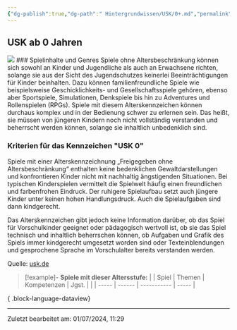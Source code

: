 ```yaml
---
{"dg-publish":true,"dg-path":" Hintergrundwissen/USK/0+.md","permalink":"/hintergrundwissen/usk/0/","noteIcon":""}
---
```


## USK ab 0 Jahren
<img src= "https://usk.de/wp-content/uploads/2019/06/usk0-300x300.png">
### Spielinhalte und Genres
Spiele ohne Altersbeschränkung können sich sowohl an Kinder und Jugendliche als auch an Erwachsene richten, solange sie aus der Sicht des Jugendschutzes keinerlei Beeinträchtigungen für Kinder beinhalten. Dazu können familienfreundliche Spiele wie beispielsweise Geschicklichkeits- und Gesellschaftsspiele gehören, ebenso aber Sportspiele, Simulationen, Denkspiele bis hin zu Adventures und Rollenspielen (RPGs). Spiele mit diesem Alterskennzeichen können durchaus komplex und in der Bedienung schwer zu erlernen sein. Das heißt, sie müssen von jüngeren Kindern noch nicht vollständig verstanden und beherrscht werden können, solange sie inhaltlich unbedenklich sind.

### Kriterien für das Kennzeichen "USK 0"
Spiele mit einer Alterskennzeichnung „Freigegeben ohne Altersbeschränkung“ enthalten keine bedenklichen Gewaltdarstellungen und konfrontieren Kinder nicht mit nachhaltig ängstigenden Situationen. Bei typischen Kinderspielen vermittelt die Spielwelt häufig einen freundlichen und farbenfrohen Eindruck. Der ruhigere Spielaufbau setzt auch jüngere Kinder unter keinen hohen Handlungsdruck. Auch die Spielaufgaben sind dann kindgerecht.

Das Alterskennzeichen gibt jedoch keine Information darüber, ob das Spiel für Vorschulkinder geeignet oder pädagogisch wertvoll ist, ob sie das Spiel technisch und inhaltlich beherrschen können, ob Aufgaben und Grafik des Spiels immer kindgerecht umgesetzt worden sind oder Texteinblendungen und gesprochene Sprache im Vorschulalter bereits verstanden werden.

Quelle: [usk.de](https://usk.de/alle-lexikonbegriffe/usk-ab-0-jahren/)

>[!example]- **Spiele mit dieser Altersstufe:**
> |  | Spiel | Themen | Kompetenzen | Jgst. |
> |  | ----- | ------ | ----------- | ----- |
> 
{ .block-language-dataview}


---
Zuletzt bearbeitet am: 01/07/2024, 11:29